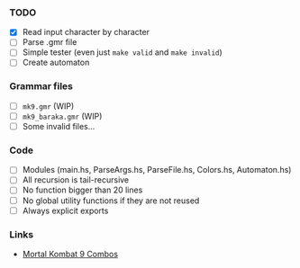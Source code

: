 ### TODO

-   [x] Read input character by character
-   [ ] Parse .gmr file
-   [ ] Simple tester (even just `make valid` and `make invalid`)
-   [ ] Create automaton

### Grammar files

-   [ ] `mk9.gmr` (WIP)
-   [ ] `mk9_baraka.gmr` (WIP)
-   [ ] Some invalid files...

### Code

-   [ ] Modules (main.hs, ParseArgs.hs, ParseFile.hs, Colors.hs, Automaton.hs)
-   [ ] All recursion is tail-recursive
-   [ ] No function bigger than 20 lines
-   [ ] No global utility functions if they are not reused
-   [ ] Always explicit exports

### Links

-   [Mortal Kombat 9 Combos](https://www.eventhubs.com/guides/2012/nov/30/mortal-kombat-9-moves-characters-combos-and-strategy-guides/)
